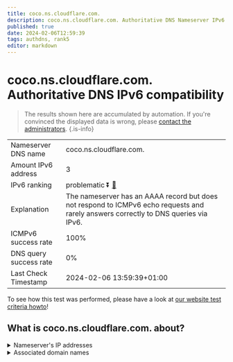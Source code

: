```yaml
---
title: coco.ns.cloudflare.com.
description: coco.ns.cloudflare.com. Authoritative DNS Nameserver IPv6 compatibility
published: true
date: 2024-02-06T12:59:39
tags: authdns, rank5
editor: markdown
---
```


# coco.ns.cloudflare.com. Authoritative DNS IPv6 compatibility

> The results shown here are accumulated by automation. If you're convinced the displayed data is wrong, please [contact the administrators](/howto/chat). 
{.is-info}




|   |   |
| - | - |
| Nameserver DNS name | coco.ns.cloudflare.com.
| Amount IPv6 address | 3
| IPv6 ranking | problematic :arrow_double_down: [🔗](/howto/ranking) |
| Explanation | The nameserver has an AAAA record but does not respond to ICMPv6 echo requests and rarely answers correctly to DNS queries via IPv6. |
| ICMPv6 success rate | 100%|
| DNS query success rate | 0% |
| Last Check Timestamp | 2024-02-06 13:59:39+01:00 |

To see how this test was performed, please have a look at [our website test criteria howto](/howto/testcriteria/authdns)!


## What is coco.ns.cloudflare.com. about?




<details>
<summary>Nameserver's IP addresses</summary>

2606:4700:50::adf5:3a68

2803:f800:50::6ca2:c068

2a06:98c1:50::ac40:2068

</details>



<details>
<summary>Associated domain names</summary>

www.funimation.com

</details>
